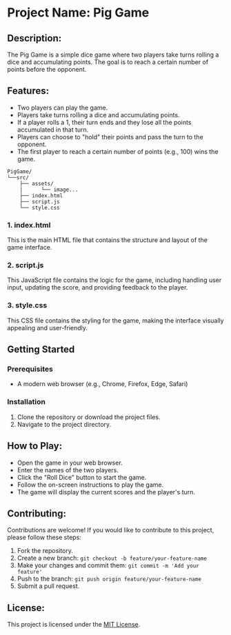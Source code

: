 # Project Name: Pig Game

## Description:
The Pig Game is a simple dice game where two players take turns rolling a dice and accumulating points. The goal is to reach a certain number of points before the opponent.


## Features:
- Two players can play the game.
- Players take turns rolling a dice and accumulating points.
- If a player rolls a 1, their turn ends and they lose all the points accumulated in that turn.
- Players can choose to "hold" their points and pass the turn to the opponent.
- The first player to reach a certain number of points (e.g., 100) wins the game.

```
PigGame/
└──src/
    ├── assets/
    |      └── image...
    ├── index.html
    ├── script.js
    └── style.css
```

### 1. index.html
This is the main HTML file that contains the structure and layout of the game interface.

### 2. script.js
This JavaScript file contains the logic for the game, including handling user input, updating the score, and providing feedback to the player.

### 3. style.css
This CSS file contains the styling for the game, making the interface visually appealing and user-friendly.

## Getting Started

### Prerequisites
- A modern web browser (e.g., Chrome, Firefox, Edge, Safari)

### Installation
1. Clone the repository or download the project files.
2. Navigate to the project directory.

## How to Play:
- Open the game in your web browser.
- Enter the names of the two players.
- Click the "Roll Dice" button to start the game.
- Follow the on-screen instructions to play the game.
- The game will display the current scores and the player's turn.

## Contributing:
Contributions are welcome! If you would like to contribute to this project, please follow these steps:
1. Fork the repository.
2. Create a new branch: `git checkout -b feature/your-feature-name`
3. Make your changes and commit them: `git commit -m 'Add your feature'`
4. Push to the branch: `git push origin feature/your-feature-name`
5. Submit a pull request.

## License:
This project is licensed under the [MIT License](../LICENSE).

